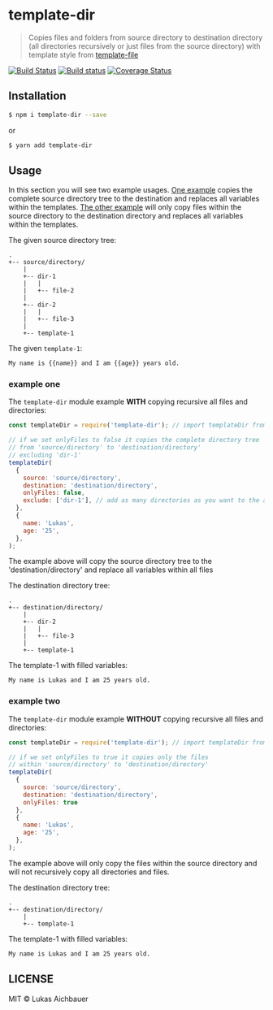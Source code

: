 # template-dir

> Copies files and folders from source directory to destination directory (all directories recursively or just files from the source directory) with template style from [template-file](https://github.com/gsandf/template-file#readme)

[![Build Status](https://travis-ci.org/aichbauer/node-template-dir.svg?branch=master)](https://travis-ci.org/aichbauer/node-template-dir)
[![Build status](https://ci.appveyor.com/api/projects/status/6xmc4f007uoacpcl?svg=true)](https://ci.appveyor.com/project/aichbauer/node-template-dir)
[![Coverage Status](https://coveralls.io/repos/github/aichbauer/node-template-dir/badge.svg?branch=master)](https://coveralls.io/github/aichbauer/node-template-dir?branch=master)

## Installation

```sh
$ npm i template-dir --save
```

or

```sh
$ yarn add template-dir
```

## Usage

In this section you will see two example usages. [One example](#example-one) copies the complete source directory tree to the destination and replaces all variables within the templates. [The other example](#example-two) will only copy files within the source directory to the destination directory and replaces all variables within the templates.

The given source directory tree:

```
.
+-- source/directory/
    |
    +-- dir-1
    |   |
    |   +-- file-2
    |
    +-- dir-2
    |   |
    |   +-- file-3
    |
    +-- template-1
```

The given `template-1`:

```txt
My name is {{name}} and I am {{age}} years old.
```

### example one

The `template-dir` module example **WITH** copying recursive all files and directories:

```js
const templateDir = require('template-dir'); // import templateDir from 'template-dir';

// if we set onlyFiles to false it copies the complete directory tree
// from 'source/directory' to 'destination/directory'
// excluding 'dir-1'
templateDir(
  {
    source: 'source/directory', 
    destination: 'destination/directory',
    onlyFiles: false,
    exclude: ['dir-1'], // add as many directories as you want to the array
  },
  {
    name: 'Lukas',
    age: '25',
  },
);
```

The example above will copy the source directory tree to the 'destination/directory' and replace all variables within all files

The destination directory tree: 

```
.
+-- destination/directory/
    |
    +-- dir-2
    |   |
    |   +-- file-3
    |
    +-- template-1
```

The template-1 with filled variables:

```txt
My name is Lukas and I am 25 years old.
```

### example two

The `template-dir` module example **WITHOUT** copying recursive all files and directories:

```js
const templateDir = require('template-dir'); // import templateDir from 'template-dir';

// if we set onlyFiles to true it copies only the files
// within 'source/directory' to 'destination/directory'
templateDir(
  {
    source: 'source/directory', 
    destination: 'destination/directory',
    onlyFiles: true
  },
  {
    name: 'Lukas',
    age: '25',
  },
);
```

The example above will only copy the files within the source directory and will not recursively copy all directories and files.

The destination directory tree: 

```
.
+-- destination/directory/
    |
    +-- template-1
```

The template-1 with filled variables:

```txt
My name is Lukas and I am 25 years old.
```

## LICENSE

MIT © Lukas Aichbauer
